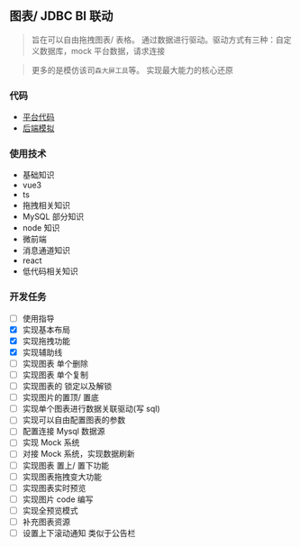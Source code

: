 ## 图表/ JDBC BI 联动

> 旨在可以自由拖拽图表/ 表格。 通过数据进行驱动。驱动方式有三种：自定义数据库，mock 平台数据，请求连接

> 更多的是模仿该司`森大屏工具`等。 实现最大能力的核心还原

### 代码

- [平台代码](https://github.com/a572251465/chart-jdbc-flow)
- [后端模拟](https://github.com/a572251465/chart-jdbc-flow-db)

### 使用技术

- 基础知识
- vue3
- ts
- 拖拽相关知识
- MySQL 部分知识
- node 知识
- 微前端
- 消息通道知识
- react
- 低代码相关知识

### 开发任务

- [ ] 使用指导
- [x] 实现基本布局
- [x] 实现拖拽功能
- [x] 实现辅助线
- [ ] 实现图表 单个删除
- [ ] 实现图表 单个复制
- [ ] 实现图表的 锁定以及解锁
- [ ] 实现图片的置顶/ 置底
- [ ] 实现单个图表进行数据关联驱动(写 sql)
- [ ] 实现可以自由配置图表的参数
- [ ] 配置连接 Mysql 数据源
- [ ] 实现 Mock 系统
- [ ] 对接 Mock 系统，实现数据刷新
- [ ] 实现图表 置上/ 置下功能
- [ ] 实现图表拖拽变大功能
- [ ] 实现图表实时预览
- [ ] 实现图片 code 编写
- [ ] 实现全预览模式
- [ ] 补充图表资源
- [ ] 设置上下滚动通知 类似于公告栏
